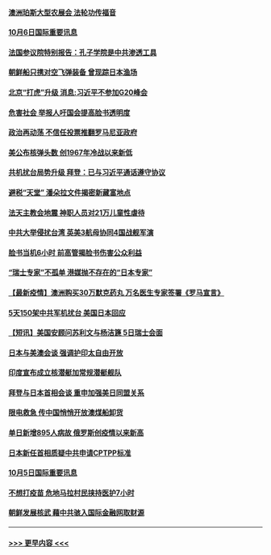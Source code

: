 #### [澳洲珀斯大型农展会 法轮功传福音](../pages/prog202/a103235599.md?t=10061951) 
#### [10月6日国际重要讯息](../pages/prog202/a103235662.md?t=10061951) 
#### [法国参议院特别报告：孔子学院是中共渗透工具](../pages/prog202/a103235457.md?t=10061951) 
#### [朝鲜船只携对空飞弹装备 曾现踪日本渔场](../pages/prog202/a103235433.md?t=10061951) 
#### [北京“打虎”升级 消息:习近平不参加G20峰会](../pages/prog202/a103235432.md?t=10061951) 
#### [危害社会 举报人吁国会提高脸书透明度](../pages/prog202/a103234971.md?t=10061951) 
#### [政治再动荡 不信任投票推翻罗马尼亚政府](../pages/prog202/a103235293.md?t=10061951) 
#### [美公布核弹头数 创1967年冷战以来新低](../pages/prog202/a103235258.md?t=10061951) 
#### [共机扰台局势升级 拜登：已与习近平通话遵守协议](../pages/prog202/a103235183.md?t=10061951) 
#### [避税“天堂” 潘朵拉文件揭密新藏富地点](../pages/prog202/a103235060.md?t=10061951) 
#### [法天主教会地震 神职人员对21万儿童性虐待](../pages/prog202/a103235006.md?t=10061951) 
#### [中共大举侵扰台湾 英美3航母协同4国战舰军演](../pages/prog202/a103234920.md?t=10061951) 
#### [脸书当机6小时 前高管揭脸书伤害公众利益](../pages/prog202/a103234944.md?t=10061951) 
#### [“瑞士专家”不孤单 港媒抛不存在的“日本专家”](../pages/prog202/a103234738.md?t=10061951) 
#### [【最新疫情】澳洲购买30万默克药丸 万名医生专家签署《罗马宣言》](../pages/prog202/a103234824.md?t=10061951) 
#### [5天150架中共军机扰台 美国日本回应](../pages/prog202/a103234811.md?t=10061951) 
#### [【短讯】美国安顾问苏利文与杨洁篪 5日瑞士会面](../pages/prog202/a103234736.md?t=10061951) 
#### [日本与美澳会谈 强调护印太自由开放](../pages/prog202/a103234712.md?t=10061951) 
#### [印度宣布成立核潜艇加常规潜艇舰队](../pages/prog202/a103234625.md?t=10061951) 
#### [拜登与日本首相会谈 重申加强美日同盟关系](../pages/prog202/a103234617.md?t=10061951) 
#### [限电救急 传中国悄悄开放澳煤船卸货](../pages/prog202/a103234623.md?t=10061951) 
#### [单日新增895人病故 俄罗斯创疫情以来新高](../pages/prog202/a103234612.md?t=10061951) 
#### [日本新任首相质疑中共申请CPTPP标准](../pages/prog202/a103234516.md?t=10061951) 
#### [10月5日国际重要讯息](../pages/prog202/a103234508.md?t=10061951) 
#### [不想打疫苗 危地马拉村民挟持医护7小时](../pages/prog202/a103234467.md?t=10061951) 
#### [朝鲜发展核武 藉中共骇入国际金融网取财源](../pages/prog202/a103234276.md?t=10061951) 

----
#### [ >>> 更早内容 <<< ](../indexes/prog202-earlier.md)
